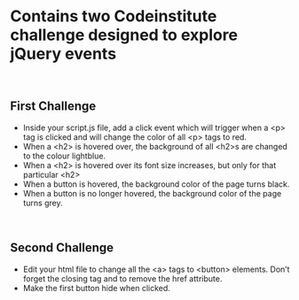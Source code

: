 # Contains two Codeinstitute challenge designed to explore jQuery events

<br>

## First Challenge

- Inside your script.js file, add a click event which will trigger when a \<p> tag is clicked and will change the color of all \<p> tags to red.
- When a \<h2> is hovered over, the background of all \<h2>s are changed to the colour lightblue.
- When a \<h2> is hovered over its font size increases, but only for that particular \<h2>
- When a button is hovered, the background color of the page turns black.
- When a button is no longer hovered, the background color of the page turns grey.

<br>

## Second Challenge

- Edit your html file to change all the \<a> tags to \<button> elements. Don’t forget the closing tag and to remove the href attribute.
- Make the first button hide when clicked.